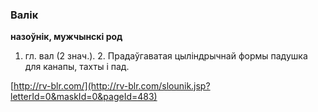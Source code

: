 ### Валік
**назоўнік, мужчынскі род**

1. гл. вал (2 знач.). 2. Прадаўгаватая цыліндрычнай формы падушка для канапы, тахты і пад.

<a rel="author">[http://rv-blr.com/](http://rv-blr.com/slounik.jsp?letterId=0&maskId=0&pageId=483)</a>
